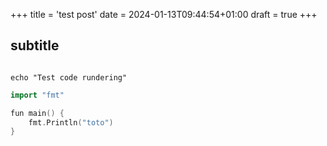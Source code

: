 +++
title = 'test post'
date = 2024-01-13T09:44:54+01:00
draft = true
+++

## subtitle 

```shell

echo "Test code rundering"

```

```go
import "fmt"

fun main() {
    fmt.Println("toto")
}

```
